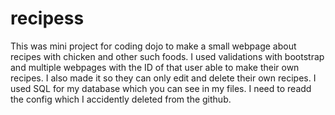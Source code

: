 # recipess

This was mini project for coding dojo to make a small webpage about recipes with chicken and other such foods. I used validations with bootstrap and multiple webpages
with the ID of that user able to make their own recipes. I also made it so they can only edit and delete their own recipes. I used SQL for my database which you can see in my files.
I need to readd the config which I accidently deleted from the github.

